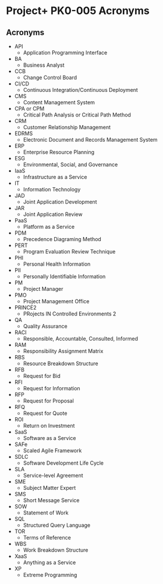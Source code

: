 # Project+ PK0-005 Acronyms

## Acronyms

- API
  - Application Programming Interface
- BA
  - Business Analyst
- CCB
  - Change Control Board
- CI/CD
  - Continuous Integration/Continuous Deployment
- CMS
  - Content Management System
- CPA or CPM
  - Critical Path Analysis or Critical Path Method
- CRM
  - Customer Relationship Management
- EDRMS
  - Electronic Document and Records Management System
- ERP
  - Enterprise Resource Planning
- ESG
  - Environmental, Social, and Governance
- IaaS
  - Infrastructure as a Service
- IT
  - Information Technology
- JAD
  - Joint Application Development
- JAR
  - Joint Application Review
- PaaS
  - Platform as a Service
- PDM
  - Precedence Diagraming Method
- PERT
  - Program Evaluation Review Technique
- PHI
  - Personal Health Information
- PII
  - Personally Identifiable Information
- PM
  - Project Manager
- PMO
  - Project Management Office
- PRINCE2
  - PRojects IN Controlled Environments 2
- QA
  - Quality Assurance
- RACI
  - Responsible, Accountable, Consulted, Informed
- RAM
  - Responsibility Assignment Matrix
- RBS
  - Resource Breakdown Structure
- RFB
  - Request for Bid
- RFI
  - Request for Information
- RFP
  - Request for Proposal
- RFQ
  - Request for Quote
- ROI
  - Return on Investment
- SaaS
  - Software as a Service
- SAFe
  - Scaled Agile Framework
- SDLC
  - Software Development Life Cycle
- SLA
  - Service-level Agreement
- SME
  - Subject Matter Expert
- SMS
  - Short Message Service
- SOW
  - Statement of Work
- SQL
  - Structured Query Language
- TOR
  - Terms of Reference
- WBS
  - Work Breakdown Structure
- XaaS
  - Anything as a Service
- XP
  - Extreme Programming

